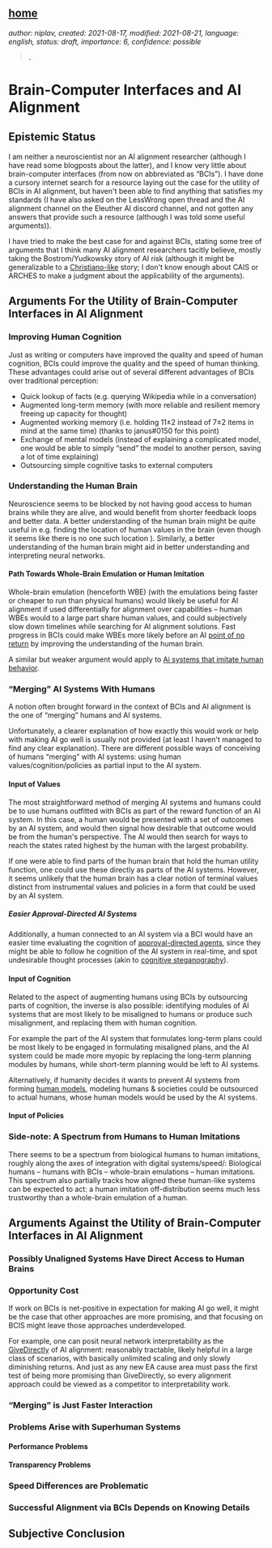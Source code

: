 [home](./index.md)
------------------

*author: niplav, created: 2021-08-17, modified: 2021-08-21, language: english, status: draft, importance: 6, confidence: possible*

> __.__

Brain-Computer Interfaces and AI Alignment
===========================================

Epistemic Status
-----------------

I am neither a neuroscientist nor an AI alignment researcher (although I
have read some blogposts about the latter), and I know very little about
brain-computer interfaces (from now on abbreviated as “BCIs”). I have
done a cursory internet search for a resource laying out the case for the
utility of BCIs in AI alignment, but haven't been able to find anything
that satisfies my standards (I have also asked on the LessWrong open
thread and the AI alignment channel on the Eleuther AI discord channel,
and not gotten any answers that provide such a resource (although I was
told some useful arguments)).

I have tried to make the best case for and against BCIs,
stating some tree of arguments that I think many AI alignment
researchers tacitly believe, mostly taking the Bostrom/Yudkowsky
story of AI risk (although it might be generalizable to a
[Christiano-like](https://www.lesswrong.com/posts/HBxe6wdjxK239zajf/what-failure-looks-like
"What failure looks like") story; I don't know enough about CAIS or
ARCHES to make a judgment about the applicability of the arguments).

Arguments For the Utility of Brain-Computer Interfaces in AI Alignment
-----------------------------------------------------------------------

### Improving Human Cognition

Just as writing or computers have improved the quality and speed of
human cognition, BCIs could improve the quality and the speed of human
thinking. These advantages could arise out of several different advantages
of BCIs over traditional perception:

* Quick lookup of facts (e.g. querying Wikipedia while in a conversation)
* Augmented long-term memory (with more reliable and resilient memory freeing up capacity for thought)
* Augmented working memory (i.e. holding 11±2 instead of 7±2 items in mind at the same time) (thanks to janus#0150 for this point)
* Exchange of mental models (instead of explaining a complicated model, one would be able to simply “send” the model to another person, saving a lot of time explaining)
* Outsourcing simple cognitive tasks to external computers

<!--TODO: how much more intelligent? How much faster?-->

### Understanding the Human Brain

Neuroscience seems to be blocked by not having good access to human
brains while they are alive, and would benefit from shorter feedback
loops and better data. A better understanding of the human brain might
be quite useful in e.g. finding the location of human values in the brain
(even though it seems like there is no one such location <!--TODO: link to
the downloaded paper-->). Similarly, a better understanding of the human
brain might aid in better understanding and interpreting neural networks.

#### Path Towards Whole-Brain Emulation or Human Imitation

Whole-brain emulation (henceforth WBE) (with the emulations being faster
or cheaper to run than physical humans) would likely be useful for AI
alignment if used differentially for alignment over capabilities – human
WBEs would to a large part share human values, and could subjectively
slow down timelines while searching for AI alignment solutions. Fast
progress in BCIs could make WBEs more likely before an AI [point of no
return](https://www.lesswrong.com/posts/JPan54R525D68NoEt/the-date-of-ai-takeover-is-not-the-day-the-ai-takes-over "The date of AI Takeover is not the day the AI takes over")
by improving the understanding of the human brain.

A similar but weaker argument would apply to
[Ai systems that imitate human behavior](https://www.alignmentforum.org/posts/LTFaD96D9kWuTibWr/just-imitate-humans "Just Imitate Humans?").

### “Merging” AI Systems With Humans

A notion often brought forward in the context of BCIs and AI alignment
is the one of “merging” humans and AI systems<!--TODO: [citation
neeeded]-->.

Unfortunately, a clearer explanation of how exactly this would work or
help with making AI go well is usually not provided (at least I haven't
managed to find any clear explanation). There are different possible
ways of conceiving of humans “merging” with AI systems: using human
values/cognition/policies as partial input to the AI system.

#### Input of Values

The most straightforward method of merging AI systems and humans could be
to use humans outfitted with BCIs as part of the reward function of an AI
system. In this case, a human would be presented with a set of outcomes
by an AI system, and would then signal how desirable that outcome would
be from the human's perspective. The AI would then search for ways to
reach the states rated highest by the human with the largest probability.

If one were able to find parts of the human brain that hold the human
utility function, one could use these directly as parts of the AI systems.
However, it seems unlikely that the human brain has a clear notion of
terminal values distinct from instrumental values and policies<!--TODO:
link the case against economic values in the brain--> in a form that
could be used by an AI system.

##### Easier Approval-Directed AI Systems

Additionally, a human connected to an AI system via a BCI would
have an easier time evaluating the cognition of [approval-directed
agents](https://www.lesswrong.com/s/EmDuGeRw749sD3GKd/p/7Hr8t6xwuuxBTqADK
"Approval-directed agents"), since they might be able
to follow he cognition of the AI system in real-time,
and spot undesirable thought processes (akin to [cognitive
steganography](https://arbital.com/p/cognitive_steganography/ "Cognitive steganography")).

#### Input of Cognition

Related to the aspect of augmenting humans using BCIs by outsourcing
parts of cognition, the inverse is also possible: identifying modules
of AI systems that are most likely to be misaligned to humans or produce
such misalignment, and replacing them with human cognition.

For example the part of the AI system that formulates long-term plans
could be most likely to be engaged in formulating misaligned plans,
and the AI system could be made more myopic by replacing the long-term
planning modules by humans, while short-term planning would be left to
AI systems.

Alternatively, if humanity decides it wants to prevent AI systems from
forming [human models](https://www.lesswrong.com/posts/BKjJJH2cRpJcAnP7T),
modeling humans & societies could be outsourced to actual humans, whose
human models would be used by the AI systems.

#### Input of Policies

### Side-note: A Spectrum from Humans to Human Imitations

There seems to be a spectrum from biological humans to human imitations,
roughly along the axes of integration with digital systems/speed/:
Biological humans – humans with BCIs – whole-brain emulations –
human imitations. This spectrum also partially tracks how aligned
these human-like systems can be expected to act: a human imitation
off-distribution seems much less trustworthy than a whole-brain emulation
of a human.

Arguments Against the Utility of Brain-Computer Interfaces in AI Alignment
---------------------------------------------------------------------------

### Possibly Unaligned Systems Have Direct Access to Human Brains

### Opportunity Cost

If work on BCIs is net-positive in expectation for making AI go well,
it might be the case that other approaches are more promising, and that
focusing on BCIS might leave those approaches underdeveloped.

For example, one can posit neural network interpretability as the
[GiveDirectly](https://www.givedirectly.org/) of AI alignment: reasonably
tractable, likely helpful in a large class of scenarios, with basically
unlimited scaling and only slowly diminishing returns. And just as any
new EA cause area must pass the first test of being more promising than
GiveDirectly, so every alignment approach could be viewed as a competitor
to interpretability work.

### “Merging” is Just Faster Interaction

### Problems Arise with Superhuman Systems

#### Performance Problems

#### Transparency Problems

### Speed Differences are Problematic

### Successful Alignment via BCIs Depends on Knowing Details

Subjective Conclusion
----------------------
